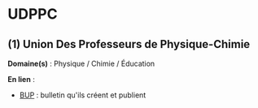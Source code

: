 # UDPPC
## (1) Union Des Professeurs de Physique-Chimie

**Domaine(s)** : Physique / Chimie / Éducation

**En lien** :

+ [BUP](../B/bup.md) : bulletin qu'ils créent et publient
